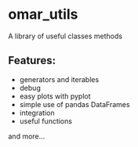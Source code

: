 # omar_utils
A library of useful classes methods
## Features:
- generators and iterables
- debug
- easy plots with pyplot
- simple use of pandas DataFrames
- integration
- useful functions

and more...
